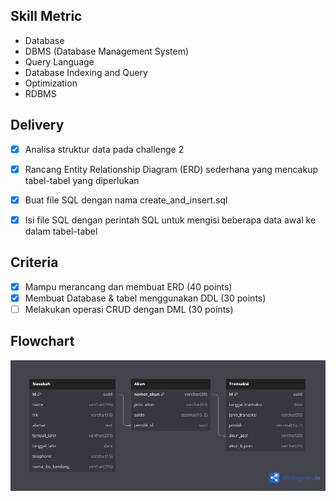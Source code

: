 
## Skill Metric
- Database
- DBMS (Database Management System)
- Query Language
- Database Indexing and Query
- Optimization
- RDBMS



## Delivery

- [x] Analisa struktur data pada challenge 2
- [x] Rancang Entity Relationship Diagram (ERD) sederhana yang mencakup tabel-tabel yang diperlukan
- [x] Buat file SQL dengan nama create_and_insert.sql
- [x] Isi file SQL dengan perintah SQL untuk mengisi beberapa data awal ke dalam tabel-tabel


## Criteria
- [x] Mampu merancang dan membuat ERD (40 points)
- [x] Membuat Database & tabel menggunakan DDL (30 points)
- [ ] Melakukan operasi CRUD dengan DML (30 points)

## Flowchart
 ![ERD ver1.0](/fga-be.png)